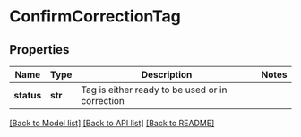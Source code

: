 # ConfirmCorrectionTag

## Properties
Name | Type | Description | Notes
------------ | ------------- | ------------- | -------------
**status** | **str** | Tag is either ready to be used or in correction | 

[[Back to Model list]](../README.md#documentation-for-models) [[Back to API list]](../README.md#documentation-for-api-endpoints) [[Back to README]](../README.md)


